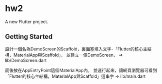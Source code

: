 # hw2

A new Flutter project.

## Getting Started

設計一個名為DemoScreen的Scaffold，裏面塞填入文字-「Flutter的核心主結構，MaterialApp與Scaffold」，
並建立一個DemoScreen，
    => lib/DemoScreen.dart

而後放在AppEntryPoint這個MaterialApp內，
並運行起來，讓網頁瀏覽器可看到 「Flutter的核心主結構，MaterialApp與Scaffold」這串字
    => lib/main.dart

